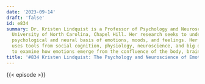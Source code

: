 ```yaml
---
date: '2023-09-14'
draft: 'false'
id: e834
summary: Dr. Kristen Lindquist is a Professor of Psychology and Neuroscience at the
  University of North Carolina, Chapel Hill. Her research seeks to understand the
  psychological and neural basis of emotions, moods, and feelings. Her ongoing work
  uses tools from social cognition, physiology, neuroscience, and big data methods
  to examine how emotions emerge from the confluence of the body, brain, and culture.
title: '#834 Kristen Lindquist: The Psychology and Neuroscience of Emotions'
---
```

{{< episode >}}
